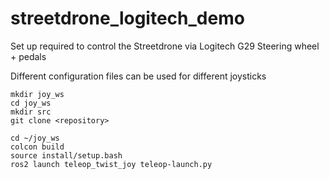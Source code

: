 # streetdrone_logitech_demo
Set up required to control the Streetdrone via Logitech G29 Steering wheel + pedals

Different configuration files can be used for different joysticks

```
mkdir joy_ws
cd joy_ws
mkdir src
git clone <repository>

cd ~/joy_ws
colcon build
source install/setup.bash
ros2 launch teleop_twist_joy teleop-launch.py

```
